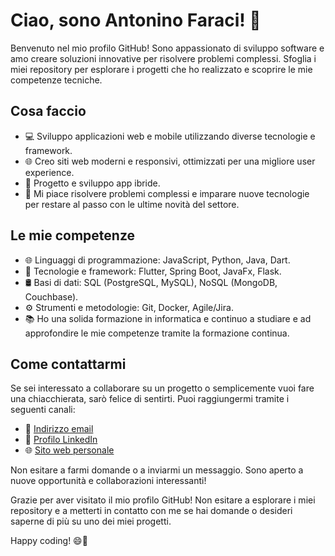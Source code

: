 # Ciao, sono Antonino Faraci! 👋

Benvenuto nel mio profilo GitHub! Sono appassionato di sviluppo software e amo creare soluzioni innovative per risolvere problemi complessi. Sfoglia i miei repository per esplorare i progetti che ho realizzato e scoprire le mie competenze tecniche.

## Cosa faccio

- 💻 Sviluppo applicazioni web e mobile utilizzando diverse tecnologie e framework.
- 🌐 Creo siti web moderni e responsivi, ottimizzati per una migliore user experience.
- 📱 Progetto e sviluppo app ibride.
- 🧠 Mi piace risolvere problemi complessi e imparare nuove tecnologie per restare al passo con le ultime novità del settore.

## Le mie competenze

- 🌐 Linguaggi di programmazione: JavaScript, Python, Java, Dart.
- 🔧 Tecnologie e framework: Flutter, Spring Boot, JavaFx, Flask.
- 🛢️ Basi di dati: SQL (PostgreSQL, MySQL), NoSQL (MongoDB, Couchbase).
- ⚙️ Strumenti e metodologie: Git, Docker, Agile/Jira.
- 📚 Ho una solida formazione in informatica e continuo a studiare e ad approfondire le mie competenze tramite la formazione continua.

## Come contattarmi

Se sei interessato a collaborare su un progetto o semplicemente vuoi fare una chiacchierata, sarò felice di sentirti. Puoi raggiungermi tramite i seguenti canali:

- 📧 [Indirizzo email](mailto:antoninofaraci04@gmail.com)
- 🔗 [Profilo LinkedIn](https://www.linkedin.com/in/antonino-faraci-58232a229/)
- 🌐 [Sito web personale](https://antofaraci.it)

Non esitare a farmi domande o a inviarmi un messaggio. Sono aperto a nuove opportunità e collaborazioni interessanti!


Grazie per aver visitato il mio profilo GitHub! Non esitare a esplorare i miei repository e a metterti in contatto con me se hai domande o desideri saperne di più su uno dei miei progetti.

Happy coding! 😄🚀

